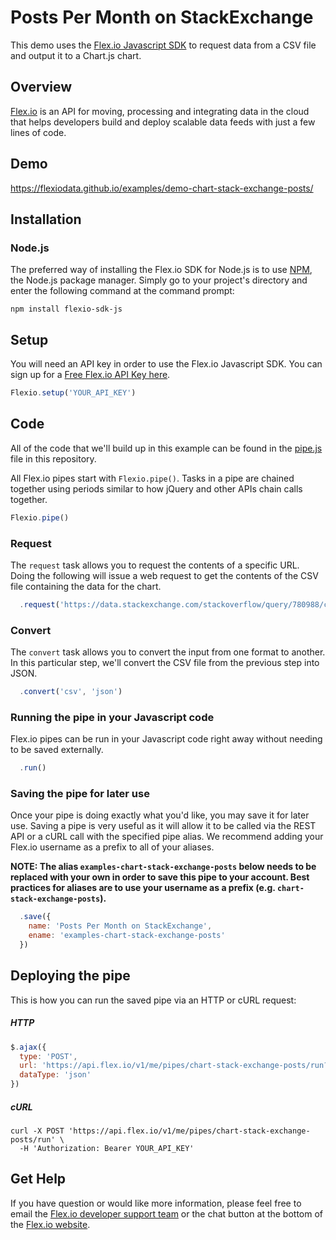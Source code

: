 # Posts Per Month on StackExchange

This demo uses the [Flex.io Javascript SDK](https://www.flex.io/docs/javascript-sdk/) to request data from a CSV file and output it to a Chart.js chart.

## Overview

[Flex.io](http://Flex.io) is an API for moving, processing and integrating data in the cloud that helps developers build and deploy scalable data feeds with just a few lines of code.

## Demo

https://flexiodata.github.io/examples/demo-chart-stack-exchange-posts/

## Installation

### Node.js

The preferred way of installing the Flex.io SDK for Node.js is to use [NPM](https://www.npmjs.com/), the Node.js package manager. Simply go to your project's directory and enter the following command at the command prompt:

```
npm install flexio-sdk-js
```

## Setup

You will need an API key in order to use the Flex.io Javascript SDK. You can sign up for a [Free Flex.io API Key here](https://www.flex.io/app/signup).

```javascript
Flexio.setup('YOUR_API_KEY')
```

## Code

All of the code that we'll build up in this example can be found in the [pipe.js](./pipe.js) file in this repository.

All Flex.io pipes start with `Flexio.pipe()`. Tasks in a pipe are chained together using periods similar to how jQuery and other APIs chain calls together.

```javascript
Flexio.pipe()
```

### Request

The `request` task allows you to request the contents of a specific URL. Doing the following will issue a web request to get the contents of the CSV file containing the data for the chart.

```javascript
  .request('https://data.stackexchange.com/stackoverflow/query/780988/c-posts-per-month')
```

### Convert

The `convert` task allows you to convert the input from one format to another. In this particular step, we'll convert the CSV file from the previous step into JSON.

```javascript
  .convert('csv', 'json')
```

### Running the pipe in your Javascript code

Flex.io pipes can be run in your Javascript code right away without needing to be saved externally.

```javascript
  .run()
```

### Saving the pipe for later use

Once your pipe is doing exactly what you'd like, you may save it for later use. Saving a pipe is very useful as it will allow it to be called via the REST API or a cURL call with the specified pipe alias. We recommend adding your Flex.io username as a prefix to all of your aliases.

**NOTE: The alias `examples-chart-stack-exchange-posts` below needs to be replaced with your own in order to save this pipe to your account. Best practices for aliases are to use your username as a prefix (e.g. `chart-stack-exchange-posts`).**

```javascript
  .save({
    name: 'Posts Per Month on StackExchange',
    ename: 'examples-chart-stack-exchange-posts'
  })
```

## Deploying the pipe

This is how you can run the saved pipe via an HTTP or cURL request:

##### HTTP

```javascript
$.ajax({
  type: 'POST',
  url: 'https://api.flex.io/v1/me/pipes/chart-stack-exchange-posts/run?flexio_api_key=YOUR_API_KEY',
  dataType: 'json'
})
```

##### cURL

```
curl -X POST 'https://api.flex.io/v1/me/pipes/chart-stack-exchange-posts/run' \
  -H 'Authorization: Bearer YOUR_API_KEY'
```

## Get Help

If you have question or would like more information, please feel free to email the [Flex.io developer support team](support@flex.io) or the chat button at the bottom of the [Flex.io website](https://www.flex.io).
